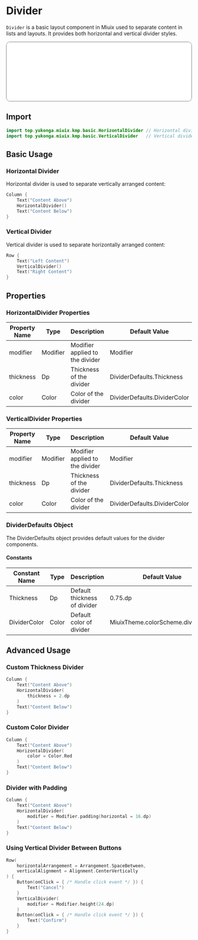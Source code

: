 # Divider

`Divider` is a basic layout component in Miuix used to separate content in lists and layouts. It provides both horizontal and vertical divider styles.

<div style="position: relative; max-width: 700px; height: 160px; border-radius: 10px; overflow: hidden; border: 1px solid #777;">
    <iframe id="demoIframe" style="position: absolute; top: 0; left: 0; width: 100%; height: 100%; border: none;" src="../compose/index.html?id=divider" title="Demo" allow="accelerometer; autoplay; clipboard-write; encrypted-media; gyroscope; picture-in-picture; web-share" referrerpolicy="strict-origin-when-cross-origin"></iframe>
</div>

## Import

```kotlin
import top.yukonga.miuix.kmp.basic.HorizontalDivider // Horizontal divider
import top.yukonga.miuix.kmp.basic.VerticalDivider   // Vertical divider
```

## Basic Usage

### Horizontal Divider

Horizontal divider is used to separate vertically arranged content:

```kotlin
Column {
    Text("Content Above")
    HorizontalDivider()
    Text("Content Below")
}
```

### Vertical Divider

Vertical divider is used to separate horizontally arranged content:

```kotlin
Row {
    Text("Left Content")
    VerticalDivider()
    Text("Right Content")
}
```

## Properties

### HorizontalDivider Properties

| Property Name | Type     | Description                     | Default Value                | Required |
| ------------- | -------- | ------------------------------- | ---------------------------- | -------- |
| modifier      | Modifier | Modifier applied to the divider | Modifier                     | No       |
| thickness     | Dp       | Thickness of the divider        | DividerDefaults.Thickness    | No       |
| color         | Color    | Color of the divider            | DividerDefaults.DividerColor | No       |

### VerticalDivider Properties

| Property Name | Type     | Description                     | Default Value                | Required |
| ------------- | -------- | ------------------------------- | ---------------------------- | -------- |
| modifier      | Modifier | Modifier applied to the divider | Modifier                     | No       |
| thickness     | Dp       | Thickness of the divider        | DividerDefaults.Thickness    | No       |
| color         | Color    | Color of the divider            | DividerDefaults.DividerColor | No       |

### DividerDefaults Object

The DividerDefaults object provides default values for the divider components.

#### Constants

| Constant Name | Type  | Description                  | Default Value                      |
| ------------- | ----- | ---------------------------- | ---------------------------------- |
| Thickness     | Dp    | Default thickness of divider | 0.75.dp                            |
| DividerColor  | Color | Default color of divider     | MiuixTheme.colorScheme.dividerLine |

## Advanced Usage

### Custom Thickness Divider

```kotlin
Column {
    Text("Content Above")
    HorizontalDivider(
        thickness = 2.dp
    )
    Text("Content Below")
}
```

### Custom Color Divider

```kotlin
Column {
    Text("Content Above")
    HorizontalDivider(
        color = Color.Red
    )
    Text("Content Below")
}
```

### Divider with Padding

```kotlin
Column {
    Text("Content Above")
    HorizontalDivider(
        modifier = Modifier.padding(horizontal = 16.dp)
    )
    Text("Content Below")
}
```

### Using Vertical Divider Between Buttons

```kotlin
Row(
    horizontalArrangement = Arrangement.SpaceBetween,
    verticalAlignment = Alignment.CenterVertically
) {
    Button(onClick = { /* Handle click event */ }) {
        Text("Cancel")
    }
    VerticalDivider(
        modifier = Modifier.height(24.dp)
    )
    Button(onClick = { /* Handle click event */ }) {
        Text("Confirm")
    }
}
```
